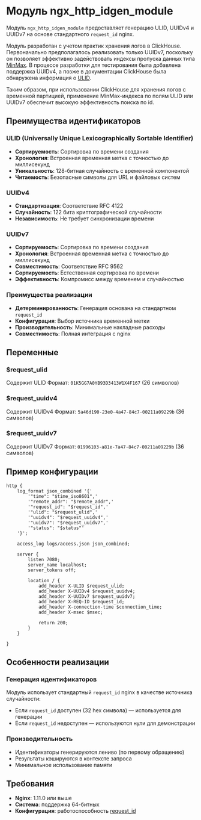 # Модуль ngx_http_idgen_module

Модуль `ngx_http_idgen_module` предоставляет генерацию ULID, UUIDv4 и UUIDv7 на основе стандартного `request_id` nginx.

Модуль разработан с учетом практик хранения логов в ClickHouse. Первоначально предполагалось реализовать только UUIDv7, поскольку он позволяет эффективно задействовать индексы пропуска данных типа [MinMax](https://clickhouse.com/docs/engines/table-engines/mergetree-family/mergetree#minmax). В процессе разработки для тестирования была добавлена поддержка UUIDv4, а позже в документации ClickHouse была обнаружена информация о [ULID](https://clickhouse.com/docs/sql-reference/functions/ulid-functions).

Таким образом, при использовании ClickHouse для хранения логов с временной партицией, применение MinMax-индекса по полям ULID или UUIDv7 обеспечит высокую эффективность поиска по id.

## Преимущества идентификаторов

### ULID (Universally Unique Lexicographically Sortable Identifier)

* **Сортируемость**: Сортировка по времени создания
* **Хронология**: Встроенная временная метка с точностью до миллисекунд
* **Уникальность**: 128-битная случайность с временной компонентой
* **Читаемость**: Безопасные символы для URL и файловых систем

### UUIDv4

* **Стандартизация**: Соответствие RFC 4122
* **Случайность**: 122 бита криптографической случайности
* **Независимость**: Не требует синхронизации времени

### UUIDv7

* **Сортируемость**: Сортировка по времени создания
* **Хронология**: Встроенная временная метка с точностью до миллисекунд
* **Совместимость**: Соответствие RFC 9562
* **Сортируемость**: Естественная сортировка по времени
* **Эффективность**: Компромисс между временем и случайностью

### Преимущества реализации

* **Детерминированность**: Генерация основана на стандартном `request_id`
* **Конфигурация**: Выбор источника временной метки
* **Производительность**: Минимальные накладные расходы
* **Совместимость**: Полная интеграция с nginx

## Переменные

### $request_ulid

Содержит ULID
Формат: `01K5GG7A0YB93D3413W1X4F167` (26 символов)

### $request_uuidv4

Содержит UUIDv4
Формат: `5a46d190-23e0-4a47-84c7-00211a09229b` (36 символов)

### $request_uuidv7

Содержит UUIDv7
Формат: `01996103-a81e-7a47-84c7-00211a09229b` (36 символов)

## Пример конфигурации

```nginx
http {
    log_format json_combined '{'
        '"time": "$time_iso8601",'
        '"remote_addr": "$remote_addr",'
        '"request_id": "$request_id",'
        '"ulid": "$request_ulid",'
        '"uuidv4": "$request_uuidv4",'
        '"uuidv7": "$request_uuidv7",'
        '"status": "$status"'
    '}';

    access_log logs/access.json json_combined;

    server {
        listen 7080;
        server_name localhost;
        server_tokens off;

        location / {
            add_header X-ULID $request_ulid;
            add_header X-UUIDv4 $request_uuidv4;
            add_header X-UUIDv7 $request_uuidv7;
            add_header X-REQ-ID $request_id;
            add_header X-connection-time $connection_time;
            add_header X-msec $msec;

            return 200;
        }
    }

}
```

## Особенности реализации

### Генерация идентификаторов

Модуль использует стандартный `request_id` nginx в качестве источника случайности:

* Если `request_id` доступен (32 hex символа) — используется для генерации
* Если `request_id` недоступен — используются нули для демонстрации

### Производительность

* Идентификаторы генерируются лениво (по первому обращению)
* Результаты кэшируются в контексте запроса
* Минимальное использование памяти

## Требования

* **Nginx**: 1.11.0 или выше
* **Система**: поддержка 64-битных
* **Конфигурация**: работоспособность [request_id](https://nginx.org/en/docs/http/ngx_http_core_module.html)